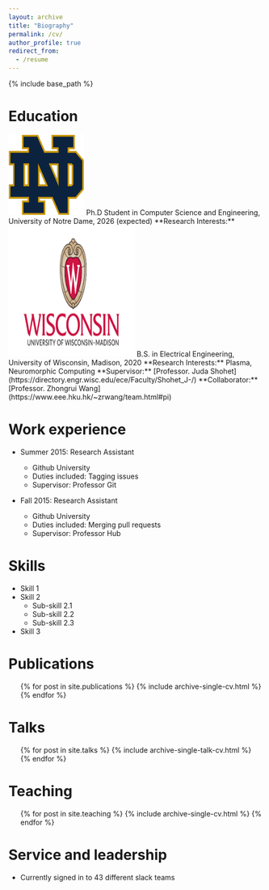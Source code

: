 ```yaml
---
layout: archive
title: "Biography"
permalink: /cv/
author_profile: true
redirect_from:
  - /resume
---
```


{% include base_path %}


Education
======
<img src="../images/nd.png" height="160" width="150">
  Ph.D Student in Computer Science and Engineering, University of Notre Dame, 2026 (expected)
  **Research Interests:** 
<img src="../images/uwm.png" height="260" width="250">
  B.S. in Electrical Engineering, University of Wisconsin, Madison, 2020
  **Research Interests:** Plasma, Neuromorphic Computing
  **Supervisor:** [Professor. Juda Shohet](https://directory.engr.wisc.edu/ece/Faculty/Shohet_J-/)
  **Collaborator:** [Professor. Zhongrui Wang](https://www.eee.hku.hk/~zrwang/team.html#pi) 


Work experience
======
* Summer 2015: Research Assistant
  * Github University
  * Duties included: Tagging issues
  * Supervisor: Professor Git

* Fall 2015: Research Assistant
  * Github University
  * Duties included: Merging pull requests
  * Supervisor: Professor Hub
  
Skills
======
* Skill 1
* Skill 2
  * Sub-skill 2.1
  * Sub-skill 2.2
  * Sub-skill 2.3
* Skill 3

Publications
======
  <ul>{% for post in site.publications %}
    {% include archive-single-cv.html %}
  {% endfor %}</ul>
  
Talks
======
  <ul>{% for post in site.talks %}
    {% include archive-single-talk-cv.html %}
  {% endfor %}</ul>
  
Teaching
======
  <ul>{% for post in site.teaching %}
    {% include archive-single-cv.html %}
  {% endfor %}</ul>
  
Service and leadership
======
* Currently signed in to 43 different slack teams
